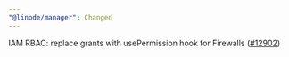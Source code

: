 ```yaml
---
"@linode/manager": Changed
---
```


IAM RBAC: replace grants with usePermission hook for Firewalls ([#12902](https://github.com/linode/manager/pull/12902))
